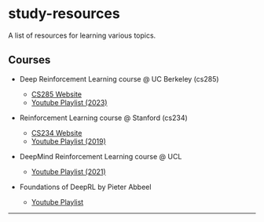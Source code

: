 # study-resources
A list of resources for learning various topics.

## Courses

- Deep Reinforcement Learning course @ UC Berkeley (cs285)
   - [CS285 Website][0]
   - [Youtube Playlist (2023)][1]

- Reinforcement Learning course @ Stanford (cs234)
   - [CS234 Website][2]
   - [Youtube Playlist (2019)][3]

- DeepMind Reinforcement Learning course @ UCL
   - [Youtube Playlist (2021)][4]

- Foundations of DeepRL by Pieter Abbeel
   - [Youtube Playlist][5]

---

[0]: <https://rail.eecs.berkeley.edu/deeprlcourse/> (ucb-deeprl-cs285-site)
[1]: <https://youtube.com/playlist?list=PL_iWQOsE6TfVYGEGiAOMaOzzv41Jfm_Ps&si=lGpI1tprObHeqviM> (ucb-deeprl-cs285-youtube)
[2]: <https://web.stanford.edu/class/cs234/index.html> (stanford-cs234-site)
[3]: <https://youtube.com/playlist?list=PLoROMvodv4rOSOPzutgyCTapiGlY2Nd8u&si=WrGRigE57KKwDBfW> (stanford-cs234-youtube)
[4]: <https://youtube.com/playlist?list=PLqYmG7hTraZDVH599EItlEWsUOsJbAodm&si=bPNC2EEi6f6tZLA6> (deepmind-ucl-rl-course)
[5]: <https://youtube.com/playlist?list=PLwRJQ4m4UJjNymuBM9RdmB3Z9N5-0IlY0&si=A84uRqImDRu6dJea> (foundations-rl-pieter-abbeel)
